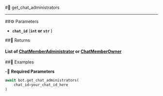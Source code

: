 #🔧 get_chat_administrators

****

##⚙️ Parameters

- **`chat_id`** (**`int` or `str`** )

##📲 Returns

#### List of [ChatMemberAdministrator](../types/ChatMemberAdministrator.md) or [ChatMemberOwner](../types/ChatMemberOwner.md)

##📀 Examples

-🪫 **Required Parameters**

```python
await bot.get_chat_administrators(
    chat_id=your_chat_id_here
)
```
